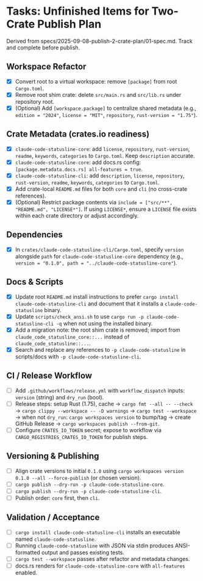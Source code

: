 # Tasks: Unfinished Items for Two-Crate Publish Plan

Derived from specs/2025-09-08-publish-2-crate-plan/01-spec.md. Track and complete before publish.

## Workspace Refactor
- [x] Convert root to a virtual workspace: remove `[package]` from root `Cargo.toml`.
- [x] Remove root shim crate: delete `src/main.rs` and `src/lib.rs` under repository root.
- [x] (Optional) Add `[workspace.package]` to centralize shared metadata (e.g., `edition = "2024"`, `license = "MIT"`, `repository`, `rust-version = "1.75"`).

## Crate Metadata (crates.io readiness)
- [x] `claude-code-statusline-core`: add `license`, `repository`, `rust-version`, `readme`, `keywords`, `categories` to `Cargo.toml`. Keep `description` accurate.
- [x] `claude-code-statusline-core`: add docs.rs config: `[package.metadata.docs.rs] all-features = true`.
- [x] `claude-code-statusline-cli`: add `description`, `license`, `repository`, `rust-version`, `readme`, `keywords`, `categories` to `Cargo.toml`.
- [x] Add crate-local `README.md` files for both `core` and `cli` (no cross-crate references).
- [x] (Optional) Restrict package contents via `include = ["src/**", "README.md", "LICENSE*"]`. If using `LICENSE*`, ensure a `LICENSE` file exists within each crate directory or adjust accordingly.

## Dependencies
- [x] In `crates/claude-code-statusline-cli/Cargo.toml`, specify `version` alongside `path` for `claude-code-statusline-core` dependency (e.g., `version = "0.1.0", path = "../claude-code-statusline-core"`).

## Docs & Scripts
- [x] Update root `README.md` install instructions to prefer `cargo install claude-code-statusline-cli` and document that it installs a `claude-code-statusline` binary.
- [x] Update `scripts/check_ansi.sh` to use `cargo run -p claude-code-statusline-cli -q` when not using the installed binary.
- [x] Add a migration note: the root shim crate is removed; import from `claude_code_statusline_core::...` instead of `claude_code_statusline::...`.
- [x] Search and replace any references to `-p claude-code-statusline` in scripts/docs with `-p claude-code-statusline-cli`.

## CI / Release Workflow
- [ ] Add `.github/workflows/release.yml` with `workflow_dispatch` inputs: `version` (string) and `dry_run` (bool).
- [ ] Release steps: setup Rust (1.75), cache → `cargo fmt --all -- --check` → `cargo clippy --workspace -- -D warnings` → `cargo test --workspace` → when not `dry_run`: `cargo workspaces version` to bump/tag → create GitHub Release → `cargo workspaces publish --from-git`.
- [ ] Configure `CRATES_IO_TOKEN` secret; expose to workflow via `CARGO_REGISTRIES_CRATES_IO_TOKEN` for publish steps.

## Versioning & Publishing
- [ ] Align crate versions to initial `0.1.0` using `cargo workspaces version 0.1.0 --all --force-publish` (or chosen version).
- [ ] `cargo publish --dry-run -p claude-code-statusline-core`.
- [ ] `cargo publish --dry-run -p claude-code-statusline-cli`.
- [ ] Publish order: `core` first, then `cli`.

## Validation / Acceptance
- [ ] `cargo install claude-code-statusline-cli` installs an executable named `claude-code-statusline`.
- [ ] Running `claude-code-statusline` with JSON via stdin produces ANSI-formatted output and passes existing tests.
- [ ] `cargo test --workspace` passes after refactor and metadata changes.
- [ ] docs.rs renders for `claude-code-statusline-core` with `all-features` enabled.

